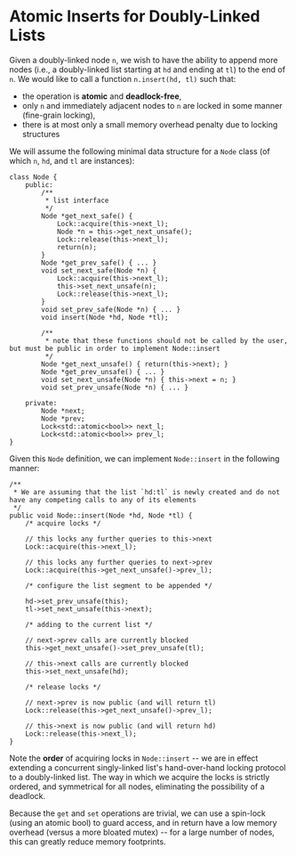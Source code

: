 Atomic Inserts for Doubly-Linked Lists
====

Given a doubly-linked node `n`, we wish to have the ability to append more nodes (i.e., a doubly-linked list starting at `hd` and ending at `tl`) to the end of `n`. We 
would like to call a function `n.insert(hd, tl)` such that:

* the operation is **atomic** and **deadlock-free**,
* only `n` and immediately adjacent nodes to `n` are locked in some manner (fine-grain locking),
* there is at most only a small memory overhead penalty due to locking structures

We will assume the following minimal data structure for a `Node` class (of which `n`, `hd`, and `tl` are instances):

```
class Node {
	public:
		/**
		 * list interface
		 */
		Node *get_next_safe() {
			Lock::acquire(this->next_l);
			Node *n = this->get_next_unsafe();
			Lock::release(this->next_l);
			return(n);
		}
		Node *get_prev_safe() { ... }
		void set_next_safe(Node *n) {
			Lock::acquire(this->next_l);
			this->set_next_unsafe(n);
			Lock::release(this->next_l);
		}
		void set_prev_safe(Node *n) { ... }
		void insert(Node *hd, Node *tl);

		/**
		 * note that these functions should not be called by the user, but must be public in order to implement Node::insert
		 */
		Node *get_next_unsafe() { return(this->next); }
		Node *get_prev_unsafe() { ... }
		void set_next_unsafe(Node *n) { this->next = n; }
		void set_prev_unsafe(Node *n) { ... }

	private:
		Node *next;
		Node *prev;
		Lock<std::atomic<bool>> next_l;
		Lock<std::atomic<bool>> prev_l;
}
```

Given this `Node` definition, we can implement `Node::insert` in the following manner:

```
/**
 * We are assuming that the list `hd:tl` is newly created and do not  have any competing calls to any of its elements
 */
public void Node::insert(Node *hd, Node *tl) {
	/* acquire locks */

	// this locks any further queries to this->next
	Lock::acquire(this->next_l);

	// this locks any further queries to next->prev
	Lock::acquire(this->get_next_unsafe()->prev_l);

	/* configure the list segment to be appended */

	hd->set_prev_unsafe(this);
	tl->set_next_unsafe(this->next);

	/* adding to the current list */

	// next->prev calls are currently blocked
	this->get_next_unsafe()->set_prev_unsafe(tl);

	// this->next calls are currently blocked
	this->set_next_unsafe(hd);

	/* release locks */

	// next->prev is now public (and will return tl)
	Lock::release(this->get_next_unsafe()->prev_l);

	// this->next is now public (and will return hd)
	Lock::release(this->next_l);	
}

```

Note the **order** of acquiring locks in `Node::insert` -- we are in effect extending a concurrent singly-linked list's hand-over-hand locking protocol to a 
doubly-linked list. The way in which we acquire the locks is strictly ordered, and symmetrical for all nodes, eliminating the possibility of a deadlock.

Because the `get` and `set` operations are trivial, we can use a spin-lock (using an atomic bool) to guard access, and in return have a low memory overhead (versus a 
more bloated mutex) -- for a large number of nodes, this can greatly reduce memory footprints.
